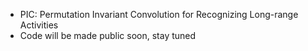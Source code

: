 - PIC: Permutation Invariant Convolution for Recognizing Long-range Activities
- Code will be made public soon, stay tuned
